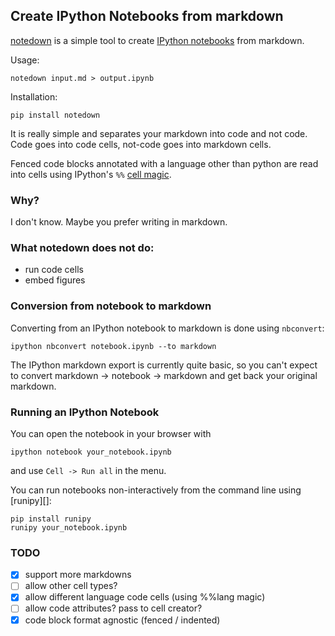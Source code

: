 Create IPython Notebooks from markdown
--------------------------------------

[notedown] is a simple tool to create [IPython notebooks][ipython]
from markdown.

[ipython]: http://www.ipython.org/notebook
[notedown]: http://github.com/aaren/notedown

Usage:

    notedown input.md > output.ipynb

Installation:

    pip install notedown


It is really simple and separates your markdown into code and not
code. Code goes into code cells, not-code goes into markdown cells.

Fenced code blocks annotated with a language other than python are
read into cells using IPython's `%%` [cell magic][].

[cell magic]: http://nbviewer.ipython.org/github/ipython/ipython/blob/1.x/examples/notebooks/Cell%20Magics.ipynb


### Why?

I don't know. Maybe you prefer writing in markdown.


### What notedown does **not** do:

- run code cells
- embed figures


### Conversion from notebook to markdown

Converting from an IPython notebook to markdown is done using
`nbconvert`:

    ipython nbconvert notebook.ipynb --to markdown

The IPython markdown export is currently quite basic, so you can't
expect to convert markdown -> notebook -> markdown and get back your
original markdown.


### Running an IPython Notebook

You can open the notebook in your browser with

    ipython notebook your_notebook.ipynb

and use `Cell -> Run all` in the menu.

You can run notebooks non-interactively from the command line using
[runipy][]:

    pip install runipy
    runipy your_notebook.ipynb


### TODO

- [x] support more markdowns
- [ ] allow other cell types?
- [x] allow different language code cells (using %%lang magic)
- [ ] allow code attributes? pass to cell creator?
- [x] code block format agnostic (fenced / indented)
